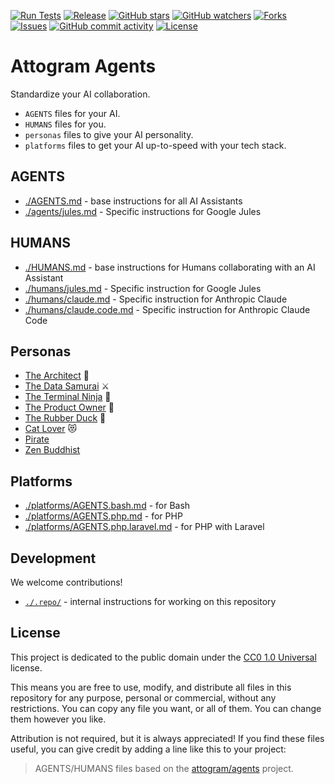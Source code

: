 [![Run Tests](https://github.com/attogram/agents/actions/workflows/ci.yml/badge.svg)](https://github.com/attogram/agents/actions/workflows/ci.yml)
[![Release](https://img.shields.io/github/v/release/attogram/agents?style=flat)](https://github.com/attogram/agents/releases)
[![GitHub stars](https://img.shields.io/github/stars/attogram/agents?style=flat)](https://github.com/attogram/agents/stargazers)
[![GitHub watchers](https://img.shields.io/github/watchers/attogram/agents?style=flat)](https://github.com/attogram/agents/watchers)
[![Forks](https://img.shields.io/github/forks/attogram/agents?style=flat)](https://github.com/attogram/agents/forks)
[![Issues](https://img.shields.io/github/issues/attogram/agents?style=flat)](https://github.com/attogram/agents/issues)
[![GitHub commit activity](https://img.shields.io/github/commit-activity/t/attogram/agents?style=flat)](https://github.com/attogram/agents/commits/main/)
[![License](https://img.shields.io/github/license/attogram/agents?style=flat)](./LICENSE)

# Attogram Agents

Standardize your AI collaboration.

- `AGENTS` files for your AI.
- `HUMANS` files for you.
- `personas` files to give your AI personality.
- `platforms` files to get your AI up-to-speed with your tech stack.

## AGENTS

- [./AGENTS.md](./AGENTS.md) - base instructions for all AI Assistants
- [./agents/jules.md](./agents/AGENTS.jules.md) - Specific instructions for Google Jules

## HUMANS

- [./HUMANS.md](./HUMANS.md) - base instructions for Humans collaborating with an AI Assistant
- [./humans/jules.md](./humans/HUMANS.jules.md) - Specific instruction for Google Jules
- [./humans/claude.md](./humans/HUMANS.claude.md) - Specific instruction for Anthropic Claude
- [./humans/claude.code.md](./humans/HUMANS.claude.code.md) - Specific instruction for Anthropic Claude Code

## Personas

- [The Architect](./personas/architect.md) 📐
- [The Data Samurai](./personas/data-samurai.md) ⚔️
- [The Terminal Ninja](./personas/terminal-ninja.md) 🥷
- [The Product Owner](./personas/product-owner.md) 🎯
- [The Rubber Duck](./personas/rubber-duck.md) 🦆
- [Cat Lover](./personas/cat-lover.md) 😻
- [Pirate](./personas/pirate.md)
- [Zen Buddhist](./personas/zen-buddhist.md)

## Platforms

- [./platforms/AGENTS.bash.md](./platforms/AGENTS.bash.md) - for Bash
- [./platforms/AGENTS.php.md](./platforms/AGENTS.php.md) - for PHP
- [./platforms/AGENTS.php.laravel.md](./platforms/AGENTS.php.laravel.md) - for PHP with Laravel

## Development

We welcome contributions!

- [`./.repo/`](./.repo/) - internal instructions for working on this repository

## License

This project is dedicated to the public domain under the [CC0 1.0 Universal](LICENSE) license.

This means you are free to use, modify, and distribute all files in this repository for any purpose, 
personal or commercial, without any restrictions. You can copy any file you want, or all of them. 
You can change them however you like.

Attribution is not required, but it is always appreciated! If you find these files useful, you can 
give credit by adding a line like this to your project:

> AGENTS/HUMANS files based on the [attogram/agents](https://github.com/attogram/agents) project.
